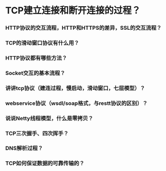 # TCP建立连接和断开连接的过程？

### HTTP协议的交互流程，HTTP和HTTPS的差异，SSL的交互流程？



### TCP的滑动窗口协议有什么用？

### HTTP协议都有哪些方法？

### Socket交互的基本流程？

### 讲讲tcp协议（建连过程，慢启动，滑动窗口，七层模型）？

### webservice协议（wsdl/soap格式，与restt协议的区别）？

### 说说Netty线程模型，什么是零拷贝？

### TCP三次握手、四次挥手？

### DNS解析过程？

### TCP如何保证数据的可靠传输的？









